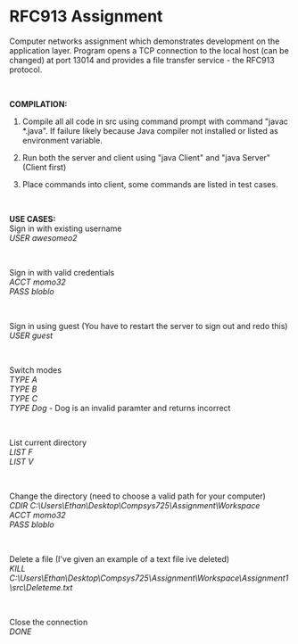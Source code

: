 # RFC913 Assignment

Computer networks assignment which demonstrates development on the application layer.
Program opens a TCP connection to the local host (can be changed) at port 13014 and
provides a file transfer service - the RFC913 protocol.

<br/>

 **COMPILATION:**
1. Compile all all code in src using command prompt with command "javac *.java".
If failure likely because Java compiler not installed or listed as environment
variable.

2. Run both the server and client using "java Client" and "java Server"
(Client first)

3. Place commands into client, some commands are listed in test cases.

<br/>

 **USE CASES:** <br/>
Sign in with existing username <br/>
	*USER awesomeo2* <br/>
	
<br/>

Sign in with valid credentials <br/>
	*ACCT momo32* <br/>
	*PASS bloblo* <br/>

<br/>

Sign in using guest (You have to restart the server to sign out and redo this) <br/>
	*USER guest* <br/>
	
<br/>
	
Switch modes <br/>
	*TYPE A* <br/>
	*TYPE B* <br/>
	*TYPE C* <br/>
	*TYPE Dog*		- Dog is an invalid paramter and returns incorrect <br/>
	
<br/>
	
List current directory <br/>
	*LIST F* <br/>
	*LIST V* <br/>
	
<br/>
	
Change the directory (need to choose a valid path for your computer) <br/>
	*CDIR C:\Users\Ethan\Desktop\Compsys725\Assignment\Workspace* <br/>
	*ACCT momo32* <br/>
	*PASS bloblo* <br/>
	
<br/>
	
Delete a file (I've given an example of a text file ive deleted) <br/>
	*KILL C:\Users\Ethan\Desktop\Compsys725\Assignment\Workspace\Assignment1\src\Deleteme.txt* <br/>
			
<br/>
			
Close the connection <br/>
	*DONE* <br/>
	
	
	
	